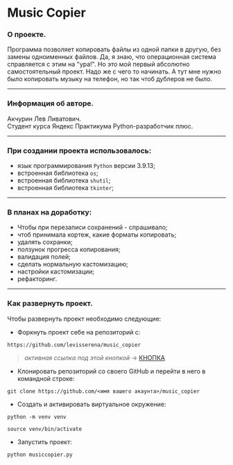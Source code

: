# Music Copier

### О проекте.
Программа позволяет копировать файлы из одной папки в другую, без замены одноименных файлов.
Да, я знаю, что операционная система справляется с этим на "ура!".
Но это мой первый абсолютно самостоятельный проект. Надо же с чего то начинать.
А тут мне нужно было копировать музыку на телефон, но так чтоб дублеров не было.
___
### Информация об авторе.
Акчурин Лев Ливатович.<br>Студент курса Яндекс Практикума Python-разработчик плюс.
___
### При создании проекта использовалось:
- язык программирования `Python` версии 3.9.13;
- встроенная библиотека `os`;
- встроенная библиотека `shutil`;
- встроенная библиотека `tkinter`;
___
### В планах на доработку:
- Чтобы при перезаписи сохранений - спрашивало;
- чтоб принимала кортеж, какие форматы копировать;
- удалять сохранки;
- ползунок прогресса копирования;
- валидация полей;
- сделать нормальную кастомизацию;
- настройки кастомизации;
- рефакторинг.

___
### Как развернуть проект.
Чтобы развернуть проект необходимо следующие:
- Форкнуть проект себе на репозиторий с:
```
https://github.com/levisserena/music_copier
```

>*активная ссылка под этой кнопкой* -> [КНОПКА](https://github.com/levisserena/music_copier)
- Клонировать репозиторий со своего GitHub и перейти в него в командной строке:

```
git clone https://github.com/<имя вашего акаунта>/music_copier
```
- Создать и активировать виртуальное окружение:

```
python -m venv venv
```

```
source venv/bin/activate
```

- Запустить проект:

```
python musiccopier.py
```
